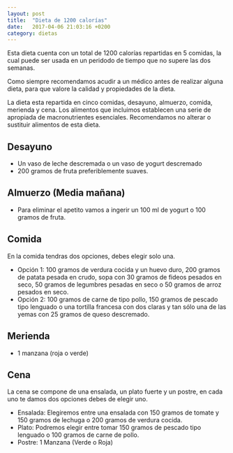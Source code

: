 ```yaml
---
layout: post
title:  "Dieta de 1200 calorías"
date:   2017-04-06 21:03:16 +0200
category: dietas
---
```

Esta dieta cuenta con un total de 1200 calorías repartidas en 5 comidas, la 
cual puede ser usada en un peridodo de tiempo que no supere las dos semanas.

Como siempre recomendamos acudir a un médico antes de realizar alguna dieta, 
para que valore la calidad y propiedades de la dieta.

La dieta esta repartida en cinco comidas, desayuno, almuerzo, comida, merienda 
y cena. Los alimentos que incluimos establecen una serie de apropiada de 
macronutrientes esenciales. Recomendamos no alterar o sustituir alimentos de 
esta dieta.

## Desayuno

* Un vaso de leche descremada o un vaso de yogurt descremado
* 200 gramos de fruta preferiblemente suaves.

## Almuerzo (Media mañana)

* Para eliminar el apetito vamos a ingerir un 100 ml de yogurt o 100 gramos de fruta.

## Comida

En la comida tendras dos opciones, debes elegir solo una.

* Opción 1: 100 gramos de verdura cocida y un huevo duro, 200 gramos de patata pesada 
en crudo, sopa con 30 gramos de fideos pesados en seco, 50 gramos de legumbres pesadas 
en seco o 50 gramos de arroz pesados en seco.
* Opción 2: 100 gramos de carne de tipo pollo, 150 gramos de pescado tipo lenguado o 
una tortilla francesa con dos claras y tan sólo una de las yemas con 25 gramos de queso 
descremado.

## Merienda

* 1 manzana (roja o verde)

## Cena

La cena se compone de una ensalada, un plato fuerte y un postre, en cada uno te damos dos opciones debes de elegir uno.

* Ensalada: Elegiremos entre una ensalada con 150 gramos de tomate y 150 gramos de lechuga o 200 gramos de verdura cocida.
* Plato: Podremos elegir entre tomar 150 gramos de pescado tipo lenguado o 100 gramos de carne de pollo.
* Postre: 1 Manzana (Verde o Roja)
